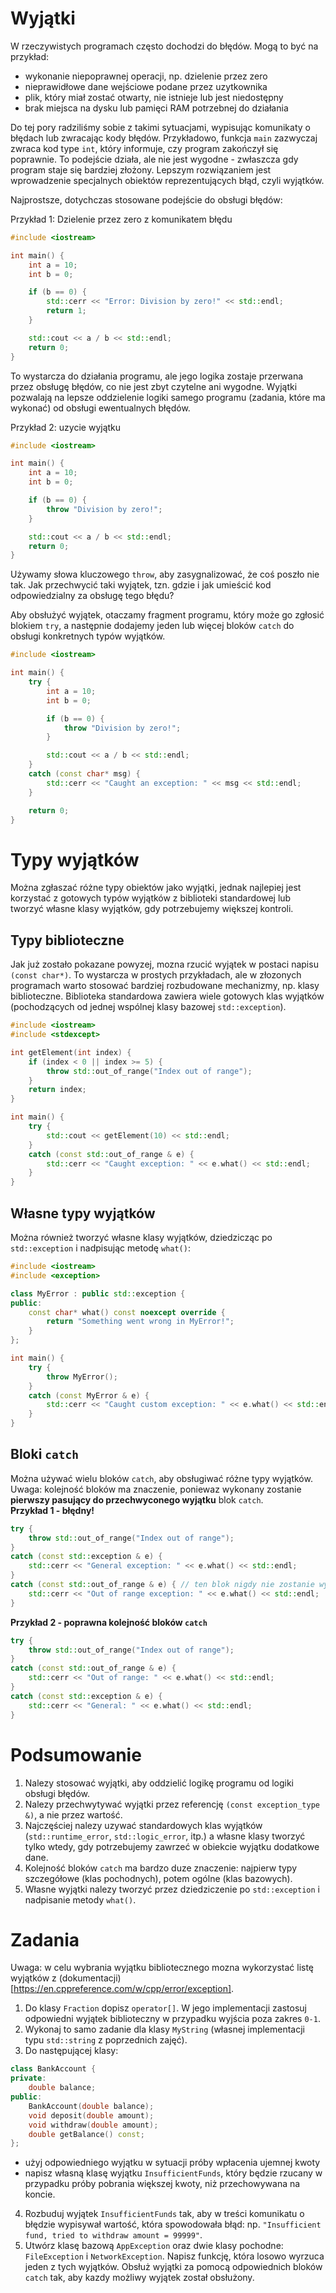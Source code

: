 # Wyjątki

W rzeczywistych programach często dochodzi do błędów. Mogą to być na przykład:
- wykonanie niepoprawnej operacji, np. dzielenie przez zero
- nieprawidłowe dane wejściowe podane przez uzytkownika
- plik, który miał zostać otwarty, nie istnieje lub jest niedostępny
- brak miejsca na dysku lub pamięci RAM potrzebnej do działania

Do tej pory radziliśmy sobie z takimi sytuacjami, wypisując komunikaty o błędach lub zwracając kody błędów. Przykładowo, funkcja `main` zazwyczaj zwraca kod type `int`, który informuje, czy program zakończył się poprawnie. To podejście działa, ale nie jest wygodne - zwłaszcza gdy program staje się bardziej złożony. Lepszym rozwiązaniem jest wprowadzenie specjalnych obiektów reprezentujących błąd, czyli wyjątków.
  
Najprostsze, dotychczas stosowane podejście do obsługi błędów:
  
Przykład 1: Dzielenie przez zero z komunikatem błędu
```cpp
#include <iostream>

int main() {
    int a = 10; 
    int b = 0;

    if (b == 0) {
        std::cerr << "Error: Division by zero!" << std::endl;
        return 1;
    }

    std::cout << a / b << std::endl;
    return 0;
}
```
  
To wystarcza do działania programu, ale jego logika zostaje przerwana przez obsługę błędów, co nie jest zbyt czytelne ani wygodne.
Wyjątki pozwalają na lepsze oddzielenie logiki samego programu (zadania, które ma wykonać) od obsługi ewentualnych błędów.
  
Przykład 2: uzycie wyjątku
```cpp
#include <iostream>

int main() {
    int a = 10;
    int b = 0;

    if (b == 0) {
        throw "Division by zero!";
    }

    std::cout << a / b << std::endl;
    return 0;
}
```
Używamy słowa kluczowego `throw`, aby zasygnalizować, że coś poszło nie tak. Jak przechwycić taki wyjątek, tzn. gdzie i jak umieścić kod odpowiedzialny za obsługę tego błędu?
  
Aby obsłużyć wyjątek, otaczamy fragment programu, który może go zgłosić blokiem `try`, a następnie dodajemy jeden lub więcej bloków `catch` do obsługi konkretnych typów wyjątków.

```cpp
#include <iostream>

int main() {
    try {
        int a = 10;
        int b = 0;

        if (b == 0) {
            throw "Division by zero!";
        }

        std::cout << a / b << std::endl;
    }
    catch (const char* msg) {
        std::cerr << "Caught an exception: " << msg << std::endl;
    }

    return 0;
}
```
  
# Typy wyjątków
Można zgłaszać różne typy obiektów jako wyjątki, jednak najlepiej jest korzystać z gotowych typów wyjątków z biblioteki standardowej lub tworzyć własne klasy wyjątków, gdy potrzebujemy większej kontroli.  

## Typy biblioteczne

Jak już zostało pokazane powyzej, mozna rzucić wyjątek w postaci napisu `(const char*)`. To wystarcza w prostych przykładach, ale w złozonych programach warto stosować bardziej rozbudowane mechanizmy, np. klasy biblioteczne. Biblioteka standardowa zawiera wiele gotowych klas wyjątków (pochodzących od jednej wspólnej klasy bazowej `std::exception`).
  
```cpp
#include <iostream>
#include <stdexcept>

int getElement(int index) {
    if (index < 0 || index >= 5) {
        throw std::out_of_range("Index out of range");
    }
    return index;
}

int main() {
    try {
        std::cout << getElement(10) << std::endl;
    }
    catch (const std::out_of_range & e) {
        std::cerr << "Caught exception: " << e.what() << std::endl;
    }
}
```

## Własne typy wyjątków

Można również tworzyć własne klasy wyjątków, dziedzicząc po `std::exception` i nadpisując metodę `what()`:
```cpp
#include <iostream>
#include <exception>

class MyError : public std::exception {
public:
    const char* what() const noexcept override {
        return "Something went wrong in MyError!";
    }
};

int main() {
    try {
        throw MyError();
    }
    catch (const MyError & e) {
        std::cerr << "Caught custom exception: " << e.what() << std::endl;
    }
}
```

## Bloki `catch`

Można używać wielu bloków `catch`, aby obsługiwać różne typy wyjątków. Uwaga: kolejność bloków ma znaczenie, poniewaz wykonany zostanie **pierwszy pasujący do przechwyconego wyjątku** blok `catch`.  
**Przykład 1 - błędny!**
```cpp
try {
    throw std::out_of_range("Index out of range");
}
catch (const std::exception & e) {
    std::cerr << "General exception: " << e.what() << std::endl;
}
catch (const std::out_of_range & e) { // ten blok nigdy nie zostanie wykonant
    std::cerr << "Out of range exception: " << e.what() << std::endl;
}
```
**Przykład 2 - poprawna kolejność bloków `catch`**
```cpp
try {
    throw std::out_of_range("Index out of range");
}
catch (const std::out_of_range & e) {
    std::cerr << "Out of range: " << e.what() << std::endl;
}
catch (const std::exception & e) {
    std::cerr << "General: " << e.what() << std::endl;
}
```
# Podsumowanie
1. Nalezy stosować wyjątki, aby oddzielić logikę programu od logiki obsługi błędów.
2. Nalezy przechwytywać wyjątki przez referencję `(const exception_type &)`, a nie przez wartość.
3. Najczęściej nalezy uzywać standardowych klas wyjątków (`std::runtime_error`, `std::logic_error`, itp.) a własne klasy tworzyć tylko wtedy, gdy potrzebujemy zawrzeć w obiekcie wyjątku dodatkowe dane.
4. Kolejność bloków `catch` ma bardzo duze znaczenie: najpierw typy szczegółowe (klas pochodnych), potem ogólne (klas bazowych).
5. Własne wyjątki nalezy tworzyć przez dziedziczenie po `std::exception` i nadpisanie metody `what()`.

# Zadania
Uwaga: w celu wybrania wyjątku bibliotecznego mozna wykorzystać listę wyjątków z (dokumentacji)[https://en.cppreference.com/w/cpp/error/exception].
1. Do klasy `Fraction` dopisz `operator[]`. W jego implementacji zastosuj odpowiedni wyjątek biblioteczny w przypadku wyjścia poza zakres `0-1`.
2. Wykonaj to samo zadanie dla klasy `MyString` (własnej implementacji typu `std::string` z poprzednich zajęć).
3. Do następującej klasy:
```cpp
class BankAccount {
private:
    double balance;
public:
    BankAccount(double balance);
    void deposit(double amount);
    void withdraw(double amount);
    double getBalance() const;
};
```
- użyj odpowiedniego wyjątku w sytuacji próby wpłacenia ujemnej kwoty
- napisz własną klasę wyjątku `InsufficientFunds`, który będzie rzucany w przypadku próby pobrania większej kwoty, niż przechowywana na koncie.
4. Rozbuduj wyjątek `InsufficientFunds` tak, aby w treści komunikatu o błędzie wypisywał wartość, która spowodowała błąd: np. `"Insufficient fund, tried to withdraw amount = 99999"`.
5. Utwórz klasę bazową `AppException` oraz dwie klasy pochodne: `FileException` i `NetworkException`. Napisz funkcję, która losowo wyrzuca jeden z tych wyjątków. Obsłuż wyjątki za pomocą odpowiednich bloków `catch` tak, aby kazdy możliwy wyjątek został obsłużony.
